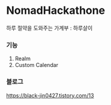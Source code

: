 # NomadHackathone

하루 절약을 도와주는 가계부 : 하루살이

### 기능

1. Realm
2. Custom Calendar

### 블로그

https://black-jin0427.tistory.com/13
